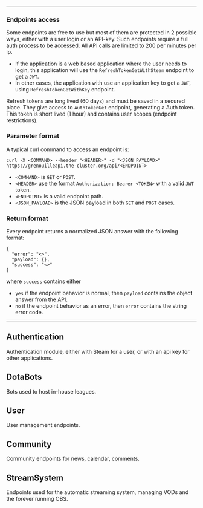 ***

### Endpoints access

Some endpoints are free to use but most of them are protected in 2 possible ways, either with a user login or an API-key. Such endpoints require a full auth process to be accessed. All API calls are limited to 200 per minutes per ip.
* If the application is a web based application where the user needs to login, this application will use the `RefreshTokenGetWithSteam` endpoint to get a `JWT`.
* In other cases, the application with use an application key to get a `JWT`, using `RefreshTokenGetWithKey` endpoint.

Refresh tokens are long lived (60 days) and must be saved in a secured place. They give access to `AuthTokenGet` endpoint, generating a Auth token. This token is short lived (1 hour) and contains user scopes (endpoint restrictions).

### Parameter format

A typical curl command to access an endpoint is:

```
curl -X <COMMAND> --header "<HEADER>" -d "<JSON_PAYLOAD>" https://grenouilleapi.the-cluster.org/api/<ENDPOINT>
```

* `<COMMAND>` is `GET` or `POST`.
* `<HEADER>` use the format `Authorization: Bearer <TOKEN>` with a valid `JWT` token.
* `<ENDPOINT>` is a valid endpoint path.
* `<JSON_PAYLOAD>` is the JSON payload in both `GET` and `POST` cases.

### Return format

Every endpoint returns a normalized JSON answer with the following format:

```
{
  "error": "<>", 
  "payload": {}, 
  "success": "<>"
}
```

where `success` contains either 
* `yes` if the endpoint behavior is normal, then `payload` contains the object answer from the API.
* `no` if the endpoint behavior as an error, then `error` contains the string error code.

***

## Authentication

Authentication module, either with Steam for a user, or with an api key for other applications.

## DotaBots

Bots used to host in-house leagues.

## User 

User management endpoints.

## Community

Community endpoints for news, calendar, comments.

## StreamSystem

Endpoints used for the automatic streaming system, managing VODs and the forever running OBS.

